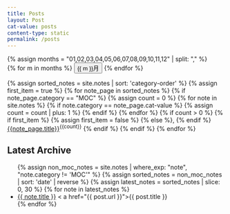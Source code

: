 ```yaml
---
title: Posts
layout: Post
cat-value: posts
content-type: static
permalink: /posts
---
```


<div class="slot-medium">
   <!-- 按月份筛选 -->
  {% assign months = "01,02,03,04,05,06,07,08,09,10,11,12" | split: "," %}
<div class="month-filter">
  {% for m in months %}
    <button data-month="{{ m }}">{{ m }}月</button>
  {% endfor %}
</div>
   <!-- 按月份筛选 -->
  
{% assign sorted_notes = site.notes | sort: 'category-order' %}
{% assign first_item = true %}
  {% for note_page in sorted_notes %}
    {% if note_page.category == "MOC" %}
      {% assign count = 0 %}
      {% for note in site.notes %}
        {% if note.category == note_page.cat-value %}
          {% assign count = count | plus: 1 %}
        {% endif %}
      {% endfor %}
      {% if count > 0 %}
        {% if first_item %}
          {% assign first_item = false %}
        {% else %},
        {% endif %}
      <a href="{{ note_page.url }}">{{note_page.title}}</a><sup>{{count}}</sup>
      {% endif %}
    {% endif %}
  {% endfor %}
  </div>

<div class="slot-large">
<h2>Latest Archive</h2>
<div class="note-list-sec">
    <ul class="note-list"> 
      {% assign non_moc_notes = site.notes | where_exp: "note", "note.category != 'MOC'" %}
      {% assign sorted_notes = non_moc_notes | sort: 'date' | reverse %}
      {% assign latest_notes = sorted_notes | slice: 0, 30 %}
      {% for note in latest_notes %}
          <li>
              <a href="{{ note.url }}">{{ note.title }}</a>
            < a href="{{ post.url }}">{{ post.title }}</a>
          </li>
      {% endfor %}
    </ul>
    </div> </div>
